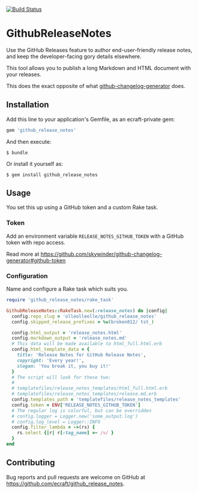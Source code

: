 [![Build Status](https://travis-ci.com/ecraft/github_release_notes.svg?token=35kCpfKGskZKKBMy5SCM&branch=master)](https://travis-ci.com/ecraft/github_release_notes)

# GithubReleaseNotes

Use the GitHub Releases feature to author end-user-friendly release notes, and keep the developer-facing gory details elsewhere.

This tool allows you to publish a long Markdown and HTML document with your releases.

This does the exact opposite of what [github-changelog-generator](https://github.com/skywinder/github-changelog-generator) does.

## Installation

Add this line to your application's Gemfile, as an ecraft-private gem:

```ruby
gem 'github_release_notes'
```

And then execute:

    $ bundle

Or install it yourself as:

    $ gem install github_release_notes

## Usage

You set this up using a GitHub token and a custom Rake task.

### Token

Add an environment variable `RELEASE_NOTES_GITHUB_TOKEN` with a GitHub token with repo access.

Read more at https://github.com/skywinder/github-changelog-generator#github-token

### Configuration

Name and configure a Rake task which suits you.

```ruby
require 'github_release_notes/rake_task'

GithubReleaseNotes::RakeTask.new(:release_notes) do |config|
  config.repo_slug = 'olleolleolle/github_release_notes'
  config.skipped_release_prefixes = %w(broken012/ tst_)

  config.html_output = 'release_notes.html'
  config.markdown_output = 'release_notes.md'
  # This data will be made available to html_full.html.erb
  config.html_template_data = {
    title: 'Release Notes for GitHub Release Notes',
    copyright: 'Every year!',
    slogan: 'You break it, you buy it!'
  }
  # The script will look for these two:
  #
  # templatefiles/release_notes_templates/html_full.html.erb
  # templatefiles/release_notes_templates/release.md.erb
  config.templates_path = 'templatefiles/release_notes_templates'
  config.token = ENV['RELEASE_NOTES_GITHUB_TOKEN']
  # The regular log is colorful, but can be overridden
  # config.logger = Logger.new('some_output.log')
  # config.log_level = Logger::INFO
  config.filter_lambda = ->(rs) {
    rs.select {|r| r[:tag_name] =~ /v/ }
  }
end
```

## Contributing

Bug reports and pull requests are welcome on GitHub at https://github.com/ecraft/github_release_notes.

